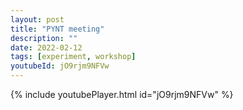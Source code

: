 ```yaml
---
layout: post
title: "PYNT meeting"
description: ""
date: 2022-02-12
tags: [experiment, workshop]
youtubeId: jO9rjm9NFVw
---
```


{% include youtubePlayer.html id="jO9rjm9NFVw" %}